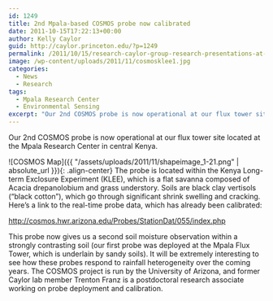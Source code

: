 ```yaml
---
id: 1249
title: 2nd Mpala-based COSMOS probe now calibrated
date: 2011-10-15T17:22:13+00:00
author: Kelly Caylor
guid: http://caylor.princeton.edu/?p=1249
permalink: /2011/10/15/research-caylor-group-research-presentations-at-the-2011-agu-meeting/
image: /wp-content/uploads/2011/11/cosmosklee1.jpg
categories:
  - News
  - Research
tags:
  - Mpala Research Center
  - Environmental Sensing
excerpt: "Our 2nd COSMOS probe is now operational at our flux tower site located at the Mpala Research Center in central Kenya."
---
```

Our 2nd COSMOS probe is now operational at our flux tower site located at the Mpala Research Center in central Kenya. <!--more-->

![COSMOS Map]({{ "/assets/uploads/2011/11/shapeimage_1-21.png" | absolute_url }}){: .align-center} The probe is located within the Kenya Long-term Exclosure Experiment (KLEE), which is a flat savanna composed of Acacia drepanolobium and grass understory. Soils are black clay vertisols (&#8220;black cotton&#8221;), which go through significant shrink swelling and cracking. Here’s a link to the real-time probe data, which has already been calibrated:

http://cosmos.hwr.arizona.edu/Probes/StationDat/055/index.php

This probe now gives us a second soil moisture observation within a strongly contrasting soil (our first probe was deployed at the Mpala Flux Tower, which is underlain by sandy soils). It will be extremely interesting to see how these probes respond to rainfall heterogeneity over the coming years. The COSMOS project is run by the University of Arizona, and former Caylor lab member Trenton Franz is a postdoctoral research associate working on probe deployment and calibration.